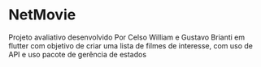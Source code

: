 # NetMovie
Projeto avaliativo desenvolvido Por Celso William e Gustavo Brianti em flutter com objetivo de criar uma lista de filmes de interesse, com uso de API e uso pacote de gerência de estados
